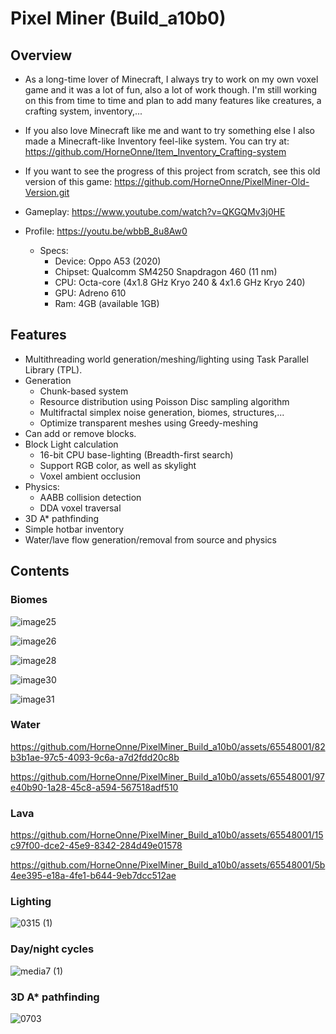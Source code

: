 # Pixel Miner (Build_a10b0)
## Overview
- As a long-time lover of Minecraft, I always try to work on my own voxel game and it was a lot of fun, also a lot of work though.
I'm still working on this from time to time and plan to add many features like creatures, a crafting system, inventory,...

- If you also love Minecraft like me and want to try something else I also made a Minecraft-like Inventory feel-like system. You can try at: https://github.com/HorneOnne/Item_Inventory_Crafting-system

- If you want to see the progress of this project from scratch, see this old version of this game: https://github.com/HorneOnne/PixelMiner-Old-Version.git

- Gameplay: https://www.youtube.com/watch?v=QKGQMv3j0HE

- Profile: https://youtu.be/wbbB_8u8Aw0
  + Specs:
    + Device: Oppo A53 (2020)
    + Chipset: Qualcomm SM4250 Snapdragon 460 (11 nm)
    + CPU: Octa-core (4x1.8 GHz Kryo 240 & 4x1.6 GHz Kryo 240)
    + GPU: Adreno 610
    + Ram: 4GB (available 1GB)

  
## Features
- Multithreading world generation/meshing/lighting using Task Parallel Library (TPL).
- Generation
  + Chunk-based system
  + Resource distribution using Poisson Disc sampling algorithm
  + Multifractal simplex noise generation, biomes, structures,...
  + Optimize transparent meshes using Greedy-meshing
- Can add or remove blocks.
- Block Light calculation
   + 16-bit CPU base-lighting (Breadth-first search)
   + Support RGB color, as well as skylight
   + Voxel ambient occlusion
- Physics:
  + AABB collision detection
  + DDA voxel traversal
- 3D A* pathfinding
- Simple hotbar inventory
- Water/lave flow generation/removal from source and physics

## Contents
### Biomes
![image25](https://github.com/HorneOnne/PixelMiner_Build_a10b0/assets/65548001/e6204105-5f73-4252-bd49-1ac83afd92e1)

![image26](https://github.com/HorneOnne/PixelMiner_Build_a10b0/assets/65548001/dcdc9bb0-5bc4-448c-b4b3-3d71d39b92cd)

![image28](https://github.com/HorneOnne/PixelMiner_Build_a10b0/assets/65548001/7d2ad992-c528-4524-a640-bb94f029d1d0)

![image30](https://github.com/HorneOnne/PixelMiner_Build_a10b0/assets/65548001/6cdf6b8c-ee86-4cd5-9a08-e09a8e2424eb)

![image31](https://github.com/HorneOnne/PixelMiner_Build_a10b0/assets/65548001/ebfdcb2e-99ed-4328-8eb4-e9d9d7736527)


### Water
https://github.com/HorneOnne/PixelMiner_Build_a10b0/assets/65548001/82b3b1ae-97c5-4093-9c6a-a7d2fdd20c8b

https://github.com/HorneOnne/PixelMiner_Build_a10b0/assets/65548001/97e40b90-1a28-45c8-a594-567518adf510


### Lava
https://github.com/HorneOnne/PixelMiner_Build_a10b0/assets/65548001/15c97f00-dce2-45e9-8342-284d49e01578

https://github.com/HorneOnne/PixelMiner_Build_a10b0/assets/65548001/5b4ee395-e18a-4fe1-b644-9eb7dcc512ae


### Lighting
![0315 (1)](https://github.com/HorneOnne/PixelMiner_Build_a10b0/assets/65548001/bcd5ccb0-6700-4ef8-8196-be0df741991f)


### Day/night cycles
![media7 (1)](https://github.com/HorneOnne/PixelMiner_Build_a10b0/assets/65548001/8c8ec199-7ef3-4c81-9d55-3d1f10dc1dbd)


### 3D A* pathfinding
![0703](https://github.com/HorneOnne/PixelMiner_Build_a10b0/assets/65548001/72d693d7-1132-4ed2-8fc3-2be0de72b72d)

